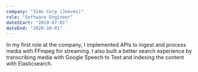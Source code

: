 ```yaml
---
company: "314e Corp (Jeeves)"
role: "Software Engineer"
dateStart: "2019-07-01"
dateEnd: "2020-10-01"
---
```

In my first role at the company, I implemented APIs to ingest and process media with FFmpeg for streaming. I also built a better search experience by transcribing media with Google Speech to Text and indexing the content with Elasticsearch. 